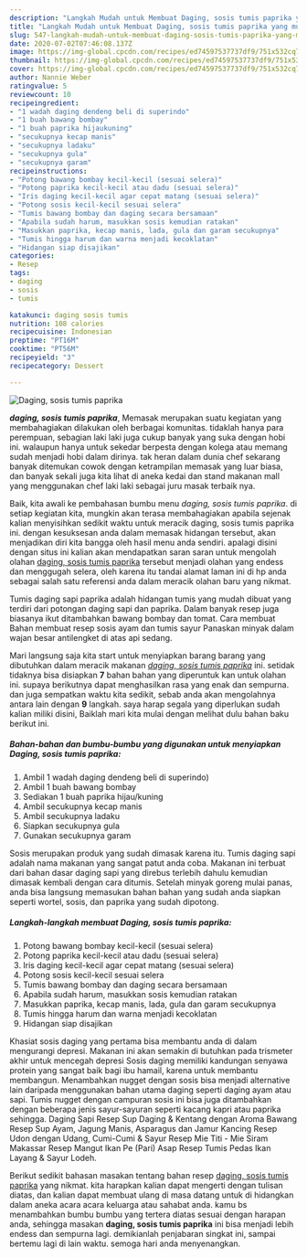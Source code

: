 ```yaml
---
description: "Langkah Mudah untuk Membuat Daging, sosis tumis paprika yang mudah"
title: "Langkah Mudah untuk Membuat Daging, sosis tumis paprika yang mudah"
slug: 547-langkah-mudah-untuk-membuat-daging-sosis-tumis-paprika-yang-mudah
date: 2020-07-02T07:46:08.137Z
image: https://img-global.cpcdn.com/recipes/ed74597537737df9/751x532cq70/daging-sosis-tumis-paprika-foto-resep-utama.jpg
thumbnail: https://img-global.cpcdn.com/recipes/ed74597537737df9/751x532cq70/daging-sosis-tumis-paprika-foto-resep-utama.jpg
cover: https://img-global.cpcdn.com/recipes/ed74597537737df9/751x532cq70/daging-sosis-tumis-paprika-foto-resep-utama.jpg
author: Nannie Weber
ratingvalue: 5
reviewcount: 10
recipeingredient:
- "1 wadah daging dendeng beli di superindo"
- "1 buah bawang bombay"
- "1 buah paprika hijaukuning"
- "secukupnya kecap manis"
- "secukupnya ladaku"
- "secukupnya gula"
- "secukupnya garam"
recipeinstructions:
- "Potong bawang bombay kecil-kecil (sesuai selera)"
- "Potong paprika kecil-kecil atau dadu (sesuai selera)"
- "Iris daging kecil-kecil agar cepat matang (sesuai selera)"
- "Potong sosis kecil-kecil sesuai selera"
- "Tumis bawang bombay dan daging secara bersamaan"
- "Apabila sudah harum, masukkan sosis kemudian ratakan"
- "Masukkan paprika, kecap manis, lada, gula dan garam secukupnya"
- "Tumis hingga harum dan warna menjadi kecoklatan"
- "Hidangan siap disajikan"
categories:
- Resep
tags:
- daging
- sosis
- tumis

katakunci: daging sosis tumis 
nutrition: 108 calories
recipecuisine: Indonesian
preptime: "PT16M"
cooktime: "PT56M"
recipeyield: "3"
recipecategory: Dessert

---
```



![Daging, sosis tumis paprika](https://img-global.cpcdn.com/recipes/ed74597537737df9/751x532cq70/daging-sosis-tumis-paprika-foto-resep-utama.jpg)

<b><i>daging, sosis tumis paprika</i></b>, Memasak merupakan suatu kegiatan yang membahagiakan dilakukan oleh berbagai komunitas. tidaklah hanya para perempuan, sebagian laki laki juga cukup banyak yang suka dengan hobi ini. walaupun hanya untuk sekedar berpesta dengan kolega atau memang sudah menjadi hobi dalam dirinya. tak heran dalam dunia chef sekarang banyak ditemukan cowok dengan ketrampilan memasak yang luar biasa, dan banyak sekali juga kita lihat di aneka kedai dan stand makanan mall yang menggunakan chef laki laki sebagai juru masak terbaik nya.

Baik, kita awali ke pembahasan bumbu menu <i>daging, sosis tumis paprika</i>. di setiap kegiatan kita, mungkin akan terasa membahagiakan apabila sejenak kalian menyisihkan sedikit waktu untuk meracik daging, sosis tumis paprika ini. dengan kesuksesan anda dalam memasak hidangan tersebut, akan menjadikan diri kita bangga oleh hasil menu anda sendiri. apalagi disini dengan situs ini kalian akan mendapatkan saran saran untuk mengolah olahan <u>daging, sosis tumis paprika</u> tersebut menjadi olahan yang endess dan menggugah selera, oleh karena itu tandai alamat laman ini di hp anda sebagai salah satu referensi anda dalam meracik olahan baru yang nikmat.

Tumis daging sapi paprika adalah hidangan tumis yang mudah dibuat yang terdiri dari potongan daging sapi dan paprika. Dalam banyak resep juga biasanya ikut ditambahkan bawang bombay dan tomat. Cara membuat Bahan membuat resep sosis ayam dan tumis sayur Panaskan minyak dalam wajan besar antilengket di atas api sedang.


Mari langsung saja kita start untuk menyiapkan barang barang yang dibutuhkan dalam meracik makanan <u><i>daging, sosis tumis paprika</i></u> ini. setidak tidaknya bisa disiapkan <b>7</b> bahan bahan yang diperuntuk kan untuk olahan ini. supaya berikutnya dapat menghasilkan rasa yang enak dan sempurna. dan juga sempatkan waktu kita sedikit, sebab anda akan mengolahnya antara lain dengan <b>9</b> langkah. saya harap segala yang diperlukan sudah kalian miliki disini, Baiklah mari kita mulai dengan melihat dulu bahan baku berikut ini.

<!--inarticleads1-->

##### Bahan-bahan dan bumbu-bumbu yang digunakan untuk menyiapkan Daging, sosis tumis paprika:

1. Ambil 1 wadah daging dendeng beli di superindo)
1. Ambil 1 buah bawang bombay
1. Sediakan 1 buah paprika hijau/kuning
1. Ambil secukupnya kecap manis
1. Ambil secukupnya ladaku
1. Siapkan secukupnya gula
1. Gunakan secukupnya garam


Sosis merupakan produk yang sudah dimasak karena itu. Tumis daging sapi adalah nama makanan yang sangat patut anda coba. Makanan ini terbuat dari bahan dasar daging sapi yang direbus terlebih dahulu kemudian dimasak kembali dengan cara ditumis. Setelah minyak goreng mulai panas, anda bisa langsung memasukan bahan bahan yang sudah anda siapkan seperti wortel, sosis, dan paprika yang sudah dipotong. 

<!--inarticleads2-->

##### Langkah-langkah membuat Daging, sosis tumis paprika:

1. Potong bawang bombay kecil-kecil (sesuai selera)
1. Potong paprika kecil-kecil atau dadu (sesuai selera)
1. Iris daging kecil-kecil agar cepat matang (sesuai selera)
1. Potong sosis kecil-kecil sesuai selera
1. Tumis bawang bombay dan daging secara bersamaan
1. Apabila sudah harum, masukkan sosis kemudian ratakan
1. Masukkan paprika, kecap manis, lada, gula dan garam secukupnya
1. Tumis hingga harum dan warna menjadi kecoklatan
1. Hidangan siap disajikan


Khasiat sosis daging yang pertama bisa membantu anda di dalam mengurangi depresi. Makanan ini akan semakin di butuhkan pada trismeter akhir untuk mencegah depresi Sosis daging memiliki kandungan senyawa protein yang sangat baik bagi ibu hamail, karena untuk membantu membangun. Menambahkan nugget dengan sosis bisa menjadi alternative lain daripada menggunakan bahan utama daging seperti daging ayam atau sapi. Tumis nugget dengan campuran sosis ini bisa juga ditambahkan dengan beberapa jenis sayur-sayuran seperti kacang kapri atau paprika sehingga. Daging Sapi Resep Sup Daging &amp; Kentang dengan Aroma Bawang Resep Sup Ayam, Jagung Manis, Asparagus dan Jamur Kancing Resep Udon dengan Udang, Cumi-Cumi &amp; Sayur Resep Mie Titi - Mie Siram Makassar Resep Mangut Ikan Pe (Pari) Asap Resep Tumis Pedas Ikan Layang &amp; Sayur Lodeh. 

Berikut sedikit bahasan masakan tentang bahan resep <u>daging, sosis tumis paprika</u> yang nikmat. kita harapkan kalian dapat mengerti dengan tulisan diatas, dan kalian dapat membuat ulang di masa datang untuk di hidangkan dalam aneka acara acara keluarga atau sahabat anda. kamu bs menambahkan bumbu bumbu yang tertera diatas sesuai dengan harapan anda, sehingga masakan <b>daging, sosis tumis paprika</b> ini bisa menjadi lebih endess dan sempurna lagi. demikianlah penjabaran singkat ini, sampai bertemu lagi di lain waktu. semoga hari anda menyenangkan.
